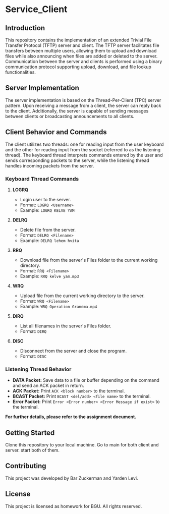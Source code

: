 # Service_Client
## Introduction
This repository contains the implementation of an extended Trivial File Transfer Protocol (TFTP) server and client. The TFTP server facilitates file transfers between multiple users, allowing them to upload and download files while also announcing when files are added or deleted to the server. Communication between the server and clients is performed using a binary communication protocol supporting upload, download, and file lookup functionalities.

## Server Implementation
The server implementation is based on the Thread-Per-Client (TPC) server pattern. Upon receiving a message from a client, the server can reply back to the client. Additionally, the server is capable of sending messages between clients or broadcasting announcements to all clients.

## Client Behavior and Commands
The client utilizes two threads: one for reading input from the user keyboard and the other for reading input from the socket (referred to as the listening thread). The keyboard thread interprets commands entered by the user and sends corresponding packets to the server, while the listening thread handles incoming packets from the server.

### Keyboard Thread Commands
1. **LOGRQ**
   - Login user to the server.
   - Format: `LOGRQ <Username>`
   - Example: `LOGRQ KELVE YAM`

2. **DELRQ**
   - Delete file from the server.
   - Format: `DELRQ <Filename>`
   - Example: `DELRQ lehem hvita`

3. **RRQ**
   - Download file from the server's Files folder to the current working directory.
   - Format: `RRQ <Filename>`
   - Example: `RRQ kelve yam.mp3`

4. **WRQ**
   - Upload file from the current working directory to the server.
   - Format: `WRQ <Filename>`
   - Example: `WRQ Operation Grandma.mp4`

5. **DIRQ**
   - List all filenames in the server's Files folder.
   - Format: `DIRQ`

6. **DISC**
   - Disconnect from the server and close the program.
   - Format: `DISC`

### Listening Thread Behavior
- **DATA Packet:** Save data to a file or buffer depending on the command and send an ACK packet in return.
- **ACK Packet:** Print `ACK <block number>` to the terminal.
- **BCAST Packet:** Print `BCAST <del/add> <file name>` to the terminal.
- **Error Packet:** Print `Error <Error number> <Error Message if exist>` to the terminal.

**For further details, please refer to the assignment document.**

## Getting Started

Clone this repository to your local machine. Go to main for both client and server. start both of them.

## Contributing

This project was developed by Bar Zuckerman and Yarden Levi.

## License

This project is licensed as homework for BGU. All rights reserved.

